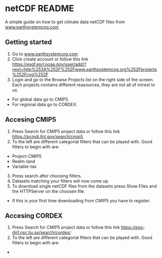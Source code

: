 # netCDF README
A simple guide on how to get climate data netCDF files from www.earthsystemcog.com

## Getting started
1. Go to www.earthsystemcog.com
2. Click create account or follow this link https://esgf.esrl.noaa.gov/user/add/?next=http%253A%252F%252Fwww.earthsystemcog.org%252Fprojects%252Fcog%252F
3. Login and go to the Browse Projects list on the right side of the screen. Each projects contains different reasources, they are not all of intrest to us.
  * For global data go to CMIP5.
  * For regional data go to CORDEX.

## Accesing CMIP5
1. Press Search for CMIP5 project data or follow this link https://pcmdi.llnl.gov/search/cmip5
2. To the left are different categorial filters that can be played with. Good filters to begin with are:
 * Project-CMIP5
 * Realm-land
 * Variable-tas
3. Press search after choosing filters. 
4. Datasets matching your filters will now come up.
5. To download single netCDF files from the datasets press Show Files and the HTTPServer on the choosen file. 
 * If this is your first time downloading from CMIP5 you have to register.

## Accesing CORDEX
1. Press Search for CMIP5 project data or follow this link https://esg-dn1.nsc.liu.se/search/cordex/
2. To the left are different categorial filters that can be played with. Good filters to begin with are:
 *

